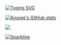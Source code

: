 [![Typing SVG](https://readme-typing-svg.demolab.com/?lines=I+use+replit+https://replit.com/@SamsonOrr)](https://replit.com/@SamsonOrr)

[![Anurag's GitHub stats](https://github-readme-stats.vercel.app/api?username=xX171129Xx)](https://github.com/anuraghazra/github-readme-stats)

![](https://komarev.com/ghpvc/?username=xX171129Xx)

[![Sparkline](https://stars.medv.io/xX171129Xx/xX171129Xx.svg)](https://stars.medv.io/xX171129Xx/xX171129Xx)
<!---
xX171129Xx/xX171129Xx is a ✨ special ✨ repository because its `README.md` (this file) appears on your GitHub profile.
You can click the Preview link to take a look at your changes.
--->
